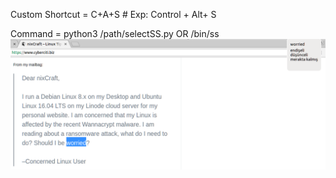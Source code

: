 
 Custom Shortcut = C+A+S # Exp: Control + Alt+ S <br>
 
 Command = python3 /path/selectSS.py OR /bin/ss
 ![screen](https://raw.githubusercontent.com/mikailfidan/selectSS/master/screen/selected.png)
 
 
     

